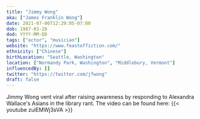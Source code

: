 ```yaml
---
title: "Jimmy Wong"
aka: ["James Franklin Wong"]
date: 2021-07-06T12:29:05-07:00
dob: 1987-03-28
dod: YYYY-MM-DD
tags: ["actor", "musician"]
website: "https://www.feastoffiction.com/"
ethnicity: ["Chinese"]
birthLocation: "Seattle, Washington"
location: ["Normandy Park, Washington", "Middlebury, Vermont"]
influencedBy: []
twitter: "https://twitter.com/jfwong"
draft: false
---
```


Jimmy Wong vent viral after raising awareness by responding to Alexandra Wallace's Asians in the library rant. The video can be found here:
{{< youtube zulEMWj3sVA >}}
